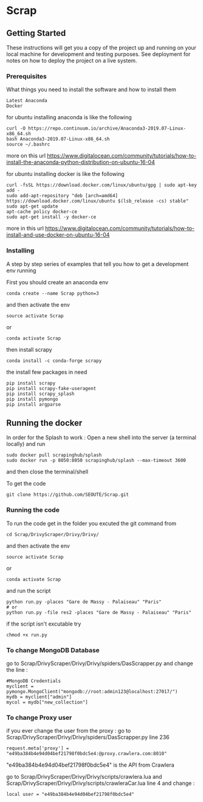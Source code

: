 # Scrap


## Getting Started

These instructions will get you a copy of the project up and running on your local machine for development and testing purposes. See deployment for notes on how to deploy the project on a live system.

### Prerequisites

What things you need to install the software and how to install them

```
Latest Anaconda
Docker
```
for ubuntu installing anaconda is like the following

```
curl -O https://repo.continuum.io/archive/Anaconda3-2019.07-Linux-x86_64.sh
bash Anaconda3-2019.07-Linux-x86_64.sh
source ~/.bashrc
```
more on this url
https://www.digitalocean.com/community/tutorials/how-to-install-the-anaconda-python-distribution-on-ubuntu-16-04

for ubuntu installing docker is like the following

```
curl -fsSL https://download.docker.com/linux/ubuntu/gpg | sudo apt-key add -
sudo add-apt-repository "deb [arch=amd64] https://download.docker.com/linux/ubuntu $(lsb_release -cs) stable"
sudo apt-get update
apt-cache policy docker-ce
sudo apt-get install -y docker-ce
```
more in this url
https://www.digitalocean.com/community/tutorials/how-to-install-and-use-docker-on-ubuntu-16-04

### Installing

A step by step series of examples that tell you how to get a development env running

First you should create an anaconda env

```
conda create --name Scrap python=3
```
and then activate the env

```
source activate Scrap
```
or 
```
conda activate Scrap
```

then install scrapy 

```
conda install -c conda-forge scrapy
```

the install few packages in need 

```
pip install scrapy
pip install scrapy-fake-useragent
pip install scrapy_splash
pip install pymongo
pip install argparse
```

## Running the docker

In order for the Splash to work :
Open a new shell into the server (a terminal locally) and run 

```
sudo docker pull scrapinghub/splash
sudo docker run -p 8050:8050 scrapinghub/splash --max-timeout 3600
```
and then close the terminal/shell

To get the code 

```
git clone https://github.com/SEOUTE/Scrap.git
```

### Running the code
To run the code get in the folder you excuted the git command from
```
cd Scrap/DrivyScraper/Drivy/Drivy/
```
and then activate the env

```
source activate Scrap
```
or 
```
conda activate Scrap
```
and run the script 
```
python run.py -places "Gare de Massy - Palaiseau" "Paris"
# or
python run.py -file res2 -places "Gare de Massy - Palaiseau" "Paris"
```
if the script isn't excutable try 
```
chmod +x run.py
```
### To change MongoDB Database

go to Scrap/DrivyScraper/Drivy/Drivy/spiders/DasScrapper.py
and change the line :
```
#MongoDB Credentials
myclient = pymongo.MongoClient("mongodb://root:admin123@localhost:27017/")
mydb = myclient["admin"]
mycol = mydb["new_collection"]
```
### To change Proxy user
if you ever change the user from the proxy :
go to Scrap/DrivyScraper/Drivy/Drivy/spiders/DasScrapper.py line 236
```
request.meta['proxy'] = "e49ba384b4e94d04bef21798f0bdc5e4:@proxy.crawlera.com:8010"
```

"e49ba384b4e94d04bef21798f0bdc5e4" is the API from Crawlera

go to  Scrap/DrivyScraper/Drivy/Drivy/scripts/crawlera.lua and
Scrap/DrivyScraper/Drivy/Drivy/scripts/crawleraCar.lua line 4
and change :
```
local user = "e49ba384b4e94d04bef21798f0bdc5e4"
```
